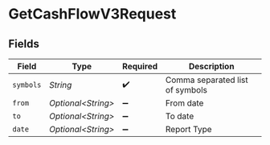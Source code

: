 # GetCashFlowV3Request


## Fields

| Field                           | Type                            | Required                        | Description                     |
| ------------------------------- | ------------------------------- | ------------------------------- | ------------------------------- |
| `symbols`                       | *String*                        | :heavy_check_mark:              | Comma separated list of symbols |
| `from`                          | *Optional\<String>*             | :heavy_minus_sign:              | From date                       |
| `to`                            | *Optional\<String>*             | :heavy_minus_sign:              | To date                         |
| `date`                          | *Optional\<String>*             | :heavy_minus_sign:              | Report Type                     |